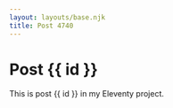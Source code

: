 ```yaml
---
layout: layouts/base.njk
title: Post 4740
---
```


# Post {{ id }}

This is post {{ id }} in my Eleventy project.
